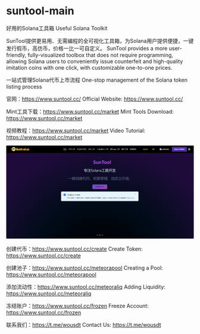 # suntool-main

好用的Solana工具箱
Useful Solana Toolkit

SunTool提供更易用、无需编程的全可视化工具箱，为Solana用户提供便捷，一键发行假币，高仿币，价格一比一可自定义。
SunTool provides a more user-friendly, fully-visualized toolbox that does not require programming, allowing Solana users to conveniently issue counterfeit and high-quality imitation coins with one click, with customizable one-to-one prices.

一站式管理Solana代币上市流程
One-stop management of the Solana token listing process

官网：https://www.suntool.cc/
Official Website: https://www.suntool.cc/

Mint工具下载：https://www.suntool.cc/market
Mint Tools Download: https://www.suntool.cc/market

视频教程：https://www.suntool.cc/market
Video Tutorial: https://www.suntool.cc/market

![image](/image/home.jpg)


创建代币：https://www.suntool.cc/create
Create Token: https://www.suntool.cc/create

创建池子：https://www.suntool.cc/meteorapool
Creating a Pool: https://www.suntool.cc/meteorapool

添加流动性：https://www.suntool.cc/meteoraliq
Adding Liquidity: https://www.suntool.cc/meteoraliq

冻结账户：https://www.suntool.cc/frozen
Freeze Account: https://www.suntool.cc/frozen


联系我们：https://t.me/wousdt
Contact Us: https://t.me/wousdt

